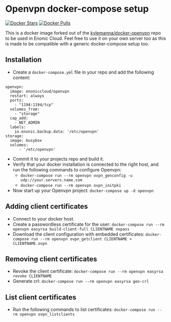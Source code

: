 # Openvpn docker-compose setup
[![Docker Stars](https://img.shields.io/docker/stars/enoniccloud/openvpn.svg)](https://hub.docker.com/r/enoniccloud/openvpn/)
[![Docker Pulls](https://img.shields.io/docker/pulls/enoniccloud/openvpn.svg)](https://hub.docker.com/r/enoniccloud/openvpn/)


This is a docker image forked out of the [kylemanna/docker-openvpn](https://github.com/kylemanna/docker-openvpn) repo to be used in Enonic Cloud. Feel free to use it on your own server too as this is made to be compatible with a generic docker-compose setup too.

## Installation
- Create a `docker-compose.yml` file in your repo and add the following content:
```
openvpn:
  image: enoniccloud/openvpn
  restart: always
  ports:
    - "1194:1194/tcp"
  volumes_from:
    - "storage"
  cap_add:
    - NET_ADMIN
  labels:
    io.enonic.backup.data: '/etc/openvpn'
storage:
  image: busybox
  volumes:
      - '/etc/openvpn'

```
- Commit it to your projects repo and build it.
- Verify that your docker installation is connected to the right host, and run the following commands to configure Openvpn:
  - `docker-compose run --rm openvpn ovpn_genconfig -u udp://your.servers.name.com`
  - `docker-compose run --rm openvpn ovpn_initpki`
- Now start up your Openvpn project: `docker-compose up -d openvpn`


## Adding client certificates
- Connect to your docker host.
- Create a passwordless certificate for the user: `docker-compose run --rm openvpn easyrsa build-client-full CLIENTNAME nopass`
- Download the client configuration with embedded certificates: `docker-compose run --rm openvpn ovpn_getclient CLIENTNAME > CLIENTNAME.ovpn`

## Removing client certificates
- Revoke the client certificate: `docker-compose run --rm openvpn easyrsa revoke CLIENTNAME`
- Generate crl: `docker-compose run --rm openvpn easyrsa gen-crl`


## List client certificates
- Run the following commands to list certificates: `docker-compose run --rm openvpn ovpn_listclients`
